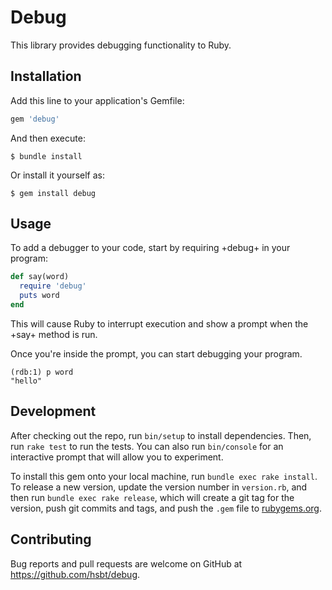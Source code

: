 # Debug

This library provides debugging functionality to Ruby.

## Installation

Add this line to your application's Gemfile:

```ruby
gem 'debug'
```

And then execute:

    $ bundle install

Or install it yourself as:

    $ gem install debug

## Usage

To add a debugger to your code, start by requiring +debug+ in your
program:

```ruby
def say(word)
  require 'debug'
  puts word
end
```

This will cause Ruby to interrupt execution and show a prompt when the +say+
method is run.

Once you're inside the prompt, you can start debugging your program.

```
(rdb:1) p word
"hello"
```

## Development

After checking out the repo, run `bin/setup` to install dependencies. Then, run `rake test` to run the tests. You can also run `bin/console` for an interactive prompt that will allow you to experiment.

To install this gem onto your local machine, run `bundle exec rake install`. To release a new version, update the version number in `version.rb`, and then run `bundle exec rake release`, which will create a git tag for the version, push git commits and tags, and push the `.gem` file to [rubygems.org](https://rubygems.org).

## Contributing

Bug reports and pull requests are welcome on GitHub at https://github.com/hsbt/debug.

